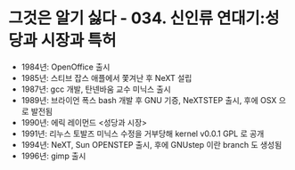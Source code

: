 # 그것은 알기 싫다 - 034. 신인류 연대기:성당과 시장과 특허

* 1984년: OpenOffice 출시
* 1985년: 스티브 잡스 애플에서 쫓겨난 후 NeXT 설립
* 1987년: gcc 개발, 탄넨바움 교수 미닉스 출시
* 1989년: 브라이언 폭스 bash 개발 후 GNU 기증, NeXTSTEP 출시, 후에 OSX 으로 발전됨
* 1990년: 에릭 레이먼드 <성당과 시장>
* 1991년: 리누스 토발즈 미닉스 수정을 거부당해 kernel v0.0.1 GPL 로 공개
* 1994년: NeXT, Sun OPENSTEP 출시, 후에 GNUstep 이란 branch 도 생성됨
* 1996년: gimp 출시
